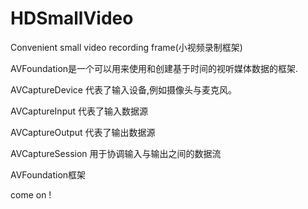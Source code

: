 # HDSmallVideo
Convenient small video recording frame(小视频录制框架)

AVFoundation是一个可以用来使用和创建基于时间的视听媒体数据的框架.

AVCaptureDevice 代表了输入设备,例如摄像头与麦克风。

AVCaptureInput 代表了输入数据源

AVCaptureOutput 代表了输出数据源

AVCaptureSession 用于协调输入与输出之间的数据流

AVFoundation框架

come on !
